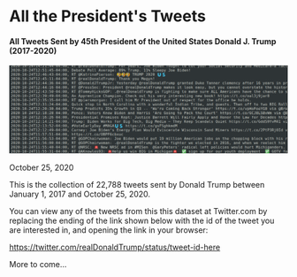 # All the President's Tweets #

#### All Tweets Sent by 45th President of the United States Donald J. Trump (2017-2020) #### 

![Random tweets][img1]

October 25, 2020

This is the collection of 22,788 tweets sent by Donald Trump between January 1, 2017 and October 25, 2020.

You can view any of the tweets from this this dataset at Twitter.com by replacing the ending of the link shown below with the id of the tweet you are interested in, and opening the link in your browser:

https://twitter.com/realDonaldTrump/status/tweet-id-here

More to come...

[img1]: images/img_01.png


